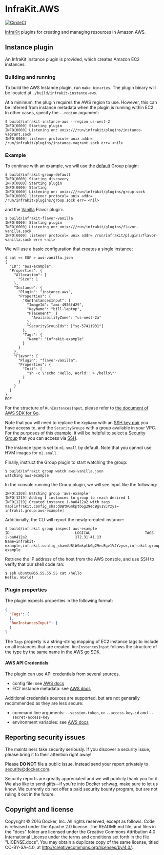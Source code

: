 # InfraKit.AWS

[![CircleCI](https://circleci.com/gh/docker/infrakit.aws.svg?style=shield&circle-token=e74dcf8c25027948307a7618041e1d1997ded50a)](https://circleci.com/gh/docker/infrakit.aws)

[InfraKit](https://github.com/docker/infrakit) plugins for creating and managing resources in Amazon AWS.

## Instance plugin

An InfraKit instance plugin is provided, which creates Amazon EC2 instances.

### Building and running

To build the AWS Instance plugin, run `make binaries`.  The plugin binary will be located at
`./build/infrakit-instance-aws`.

At a minimum, the plugin requires the AWS region to use.  However, this can be inferred from instance metadata when the
plugin is running within EC2.  In other cases, specify the `--region` argument:
```console
$ build/infrakit-instance-aws --region us-west-2
INFO[0000] Starting plugin
INFO[0000] Listening on: unix:///run/infrakit/plugins/instance-vagrant.sock
INFO[0000] listener protocol= unix addr= /run/infrakit/plugins/instance-vagrant.sock err= <nil>
```

### Example

To continue with an example, we will use the [default](https://github.com/docker/infrakit/tree/master/cmd/group) Group
plugin:
```console
$ build/infrakit-group-default
INFO[0000] Starting discovery
INFO[0000] Starting plugin
INFO[0000] Starting
INFO[0000] Listening on: unix:///run/infrakit/plugins/group.sock
INFO[0000] listener protocol= unix addr= /run/infrakit/plugins/group.sock err= <nil>
```

and the [Vanilla](https://github.com/docker/infrakit/tree/master/pkg/example/flavor/vanilla) Flavor plugin:.
```console
$ build/infrakit-flavor-vanilla
INFO[0000] Starting plugin
INFO[0000] Listening on: unix:///run/infrakit/plugins/flavor-vanilla.sock
INFO[0000] listener protocol= unix addr= /run/infrakit/plugins/flavor-vanilla.sock err= <nil>
```

We will use a basic configuration that creates a single instance:
```console
$ cat << EOF > aws-vanilla.json
{
  "ID": "aws-example",
  "Properties": {
    "Allocation": {
      "Size": 1
    },
    "Instance": {
      "Plugin": "instance-aws",
      "Properties": {
        "RunInstancesInput": {
          "ImageId": "ami-4926fd29",
          "KeyName": "bill-laptop",
          "Placement": {
            "AvailabilityZone": "us-west-2a"
          },
          "SecurityGroupIds": ["sg-57411931"]
        },
        "Tags": {
          "Name": "infrakit-example"
        }
      }
    },
    "Flavor": {
      "Plugin": "flavor-vanilla",
      "Properties": {
        "Init": [
          "sh -c \"echo 'Hello, World!' > /hello\""
        ]
      }
    }
  }
}
EOF
```

For the structure of `RunInstancesInput`, please refer to [the document of AWS SDK for Go](https://docs.aws.amazon.com/sdk-for-go/api/service/ec2/#RunInstancesInput).

Note that you will need to replace the `KeyName` with an
[SSH key pair](https://docs.aws.amazon.com/AWSEC2/latest/UserGuide/ec2-key-pairs.html) you have access to, and the
`SecurityGroups` with a group available in your VPC.  For the purposes of this example, it will be helpful to select
a [Security Group](https://docs.aws.amazon.com/AWSEC2/latest/UserGuide/using-network-security.html) that you can access
via [SSH](https://docs.aws.amazon.com/AWSEC2/latest/UserGuide/AccessingInstancesLinux.html).

The instance type is set to `m1.small` by default. Note that you cannot use HVM images for `m1.small`.

Finally, instruct the Group plugin to start watching the group:
```console
$ build/infrakit group watch aws-vanilla.json
watching aws-example
```

In the console running the Group plugin, we will see input like the following:
```
INFO[1208] Watching group 'aws-example'
INFO[1219] Adding 1 instances to group to reach desired 1
INFO[1219] Created instance i-ba0412a2 with tags map[infrakit.config_sha:dUBtWGmkptbGg29ecBgv1VJYzys= infrakit.group:aws-example]
```

Additionally, the CLI will report the newly-created instance:
```console
$ build/infrakit group inspect aws-example
ID                             	LOGICAL                        	TAGS
i-ba0412a2                     	172.31.41.13                   	Name=infrakit-example,infrakit.config_sha=dUBtWGmkptbGg29ecBgv1VJYzys=,infrakit.group=aws-example
```

Retrieve the IP address of the host from the AWS console, and use SSH to verify that our shell code ran:

```console
$ ssh ubuntu@55.55.55.55 cat /hello
Hello, World!
```

### Plugin properties

The plugin expects properties in the following format:
```json
{
  "Tags": {
  },
  "RunInstancesInput": {
  }
}
```

The `Tags` property is a string-string mapping of EC2 instance tags to include on all instances that are created.
`RunInstancesInput` follows the structure of the type by the same name in the
[AWS go SDK](http://docs.aws.amazon.com/sdk-for-go/api/service/ec2/#RunInstancesInput).


#### AWS API Credentials

The plugin can use API credentials from several sources.
- config file:
  see [AWS docs](http://docs.aws.amazon.com/cli/latest/userguide/cli-chap-getting-started.html#cli-config-files)
- EC2 instance metadata:
  see [AWS docs](http://docs.aws.amazon.com/IAM/latest/UserGuide/id_roles_use_switch-role-ec2.html)

Additional credentials sources are supported, but are not generally recommended as they are less secure:
- command line arguments: `--session-token`, or  `--access-key-id` and `--secret-access-key`
- environment variables:
  see [AWS docs](http://docs.aws.amazon.com/cli/latest/userguide/cli-chap-getting-started.html#cli-environment)


## Reporting security issues

The maintainers take security seriously. If you discover a security issue,
please bring it to their attention right away!

Please **DO NOT** file a public issue, instead send your report privately to
[security@docker.com](mailto:security@docker.com).

Security reports are greatly appreciated and we will publicly thank you for it.
We also like to send gifts—if you're into Docker schwag, make sure to let
us know. We currently do not offer a paid security bounty program, but are not
ruling it out in the future.


## Copyright and license

Copyright © 2016 Docker, Inc. All rights reserved, except as follows. Code
is released under the Apache 2.0 license. The README.md file, and files in the
"docs" folder are licensed under the Creative Commons Attribution 4.0
International License under the terms and conditions set forth in the file
"LICENSE.docs". You may obtain a duplicate copy of the same license, titled
CC-BY-SA-4.0, at http://creativecommons.org/licenses/by/4.0/.
